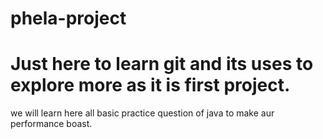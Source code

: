 # phela-project
# Just here to learn git and its uses to explore more as it is first project.
we will learn here all basic practice question of java to make aur performance boast.

